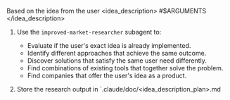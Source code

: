 Based on the idea from the user 
<idea_description>
#$ARGUMENTS
</idea_description> 

1. Use the `improved-market-researcher` subagent to:
    - Evaluate if the user's exact idea is already implemented.
    - Identify different approaches that achieve the same outcome.
    - Discover solutions that satisfy the same user need differently.
    - Find combinations of existing tools that together solve the problem.
    - Find companies that offer the user's idea as a product.

2. Store the research output in `.claude/doc/<idea_description_plan>.md
